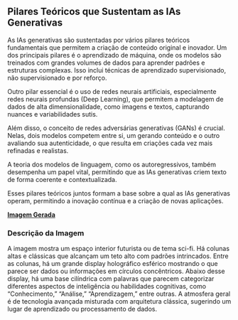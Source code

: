 ## Pilares Teóricos que Sustentam as IAs Generativas
As IAs generativas são sustentadas por vários pilares teóricos fundamentais que permitem a criação de conteúdo original e inovador. Um dos principais pilares é o aprendizado de máquina, onde os modelos são treinados com grandes volumes de dados para aprender padrões e estruturas complexas. Isso inclui técnicas de aprendizado supervisionado, não supervisionado e por reforço.

Outro pilar essencial é o uso de redes neurais artificiais, especialmente redes neurais profundas (Deep Learning), que permitem a modelagem de dados de alta dimensionalidade, como imagens e textos, capturando nuances e variabilidades sutis.

Além disso, o conceito de redes adversárias generativas (GANs) é crucial. Nelas, dois modelos competem entre si, um gerando conteúdo e o outro avaliando sua autenticidade, o que resulta em criações cada vez mais refinadas e realistas.

A teoria dos modelos de linguagem, como os autoregressivos, também desempenha um papel vital, permitindo que as IAs generativas criem texto de forma coerente e contextualizada.

Esses pilares teóricos juntos formam a base sobre a qual as IAs generativas operam, permitindo a inovação contínua e a criação de novas aplicações.

**[Imagem Gerada](/outputs/PilaresTeoricosqueSustentamasIAsGenerativas.png)**

### Descrição da Imagem
A imagem mostra um espaço interior futurista ou de tema sci-fi. Há colunas altas e clássicas que alcançam um teto alto com padrões intrincados. Entre as colunas, há um grande display holográfico esférico mostrando o que parece ser dados ou informações em círculos concêntricos. Abaixo desse display, há uma base cilíndrica com palavras que parecem categorizar diferentes aspectos de inteligência ou habilidades cognitivas, como “Conhecimento,” “Análise,” “Aprendizagem,” entre outras. A atmosfera geral é de tecnologia avançada misturada com arquitetura clássica, sugerindo um lugar de aprendizado ou processamento de dados.
